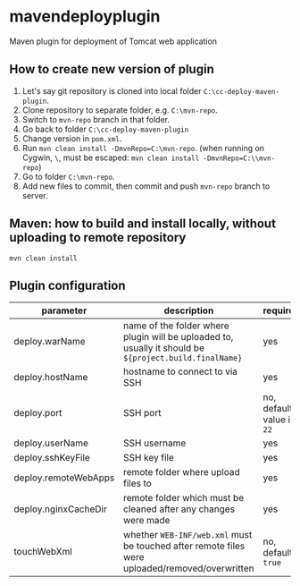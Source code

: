 # mavendeployplugin

Maven plugin for deployment of Tomcat web application

## How to create new version of plugin

1. Let's say git repository is cloned into local folder `C:\cc-deploy-maven-plugin`.
1. Clone repository to separate folder, e.g. `C:\mvn-repo`.
1. Switch to `mvn-repo` branch in that folder.
1. Go back to folder `C:\cc-deploy-maven-plugin`
1. Change version in `pom.xml`.
1. Run `mvn clean install -DmvnRepo=C:\mvn-repo`. (when running on Cygwin, `\`, must be escaped: `mvn clean install -DmvnRepo=C:\\mvn-repo`)
1. Go to folder `C:\mvn-repo`.
1. Add new files to commit, then commit and push `mvn-repo` branch to server. 

## Maven: how to build and install locally, without uploading to remote repository

    mvn clean install
    
## Plugin configuration

|parameter|description|required|
|---|---|---|
|deploy.warName|name of the folder where plugin will be uploaded to, usually it should be `${project.build.finalName}`|yes|
|deploy.hostName|hostname to connect to via SSH|yes|
|deploy.port|SSH port|no, default value is `22`|
|deploy.userName|SSH username|yes|
|deploy.sshKeyFile|SSH key file|yes|
|deploy.remoteWebApps|remote folder where upload files to|yes|
|deploy.nginxCacheDir|remote folder which must be cleaned after any changes were made|yes|
|touchWebXml|whether `WEB-INF/web.xml` must be touched after remote files were uploaded/removed/overwritten|no, default `true`|
